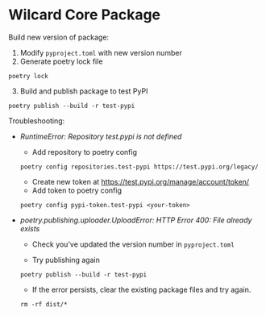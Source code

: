 # Wilcard Core Package

Build new version of package:

1. Modify `pyproject.toml` with new version number
2. Generate poetry lock file
```
poetry lock
```
3. Build and publish package to test PyPI
```
poetry publish --build -r test-pypi
```

Troubleshooting:

- *RuntimeError: Repository test.pypi is not defined*

    - Add repository to poetry config
    ```
    poetry config repositories.test-pypi https://test.pypi.org/legacy/
    ```
    - Create new token at https://test.pypi.org/manage/account/token/
    - Add token to poetry config
    ```
    poetry config pypi-token.test-pypi <your-token>
    ```

- *poetry.publishing.uploader.UploadError: HTTP Error 400: File already exists*

    - Check you've updated the version number in `pyproject.toml`

    - Try publishing again
    ```
    poetry publish --build -r test-pypi
    ```
    
    - If the error persists, clear the existing package files and try again.
    ```
    rm -rf dist/*
    ```

